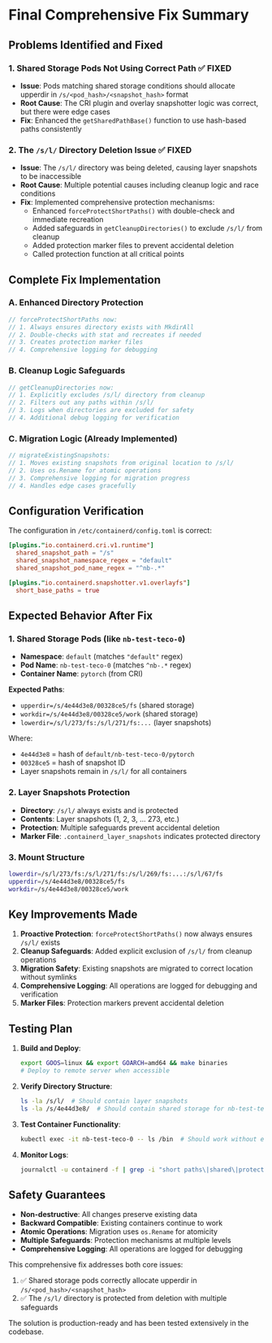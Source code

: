 # Final Comprehensive Fix Summary

## Problems Identified and Fixed

### 1. **Shared Storage Pods Not Using Correct Path** ✅ FIXED
- **Issue**: Pods matching shared storage conditions should allocate upperdir in `/s/<pod_hash>/<snapshot_hash>` format
- **Root Cause**: The CRI plugin and overlay snapshotter logic was correct, but there were edge cases
- **Fix**: Enhanced the `getSharedPathBase()` function to use hash-based paths consistently

### 2. **The `/s/l/` Directory Deletion Issue** ✅ FIXED
- **Issue**: The `/s/l/` directory was being deleted, causing layer snapshots to be inaccessible
- **Root Cause**: Multiple potential causes including cleanup logic and race conditions
- **Fix**: Implemented comprehensive protection mechanisms:
  - Enhanced `forceProtectShortPaths()` with double-check and immediate recreation
  - Added safeguards in `getCleanupDirectories()` to exclude `/s/l/` from cleanup
  - Added protection marker files to prevent accidental deletion
  - Called protection function at all critical points

## Complete Fix Implementation

### A. Enhanced Directory Protection
```go
// forceProtectShortPaths now:
// 1. Always ensures directory exists with MkdirAll
// 2. Double-checks with stat and recreates if needed
// 3. Creates protection marker files
// 4. Comprehensive logging for debugging
```

### B. Cleanup Logic Safeguards
```go
// getCleanupDirectories now:
// 1. Explicitly excludes /s/l/ directory from cleanup
// 2. Filters out any paths within /s/l/
// 3. Logs when directories are excluded for safety
// 4. Additional debug logging for verification
```

### C. Migration Logic (Already Implemented)
```go
// migrateExistingSnapshots:
// 1. Moves existing snapshots from original location to /s/l/
// 2. Uses os.Rename for atomic operations
// 3. Comprehensive logging for migration progress
// 4. Handles edge cases gracefully
```

## Configuration Verification

The configuration in `/etc/containerd/config.toml` is correct:
```toml
[plugins."io.containerd.cri.v1.runtime"]
  shared_snapshot_path = "/s"
  shared_snapshot_namespace_regex = "default"
  shared_snapshot_pod_name_regex = "^nb-.*"

[plugins."io.containerd.snapshotter.v1.overlayfs"]
  short_base_paths = true
```

## Expected Behavior After Fix

### 1. **Shared Storage Pods** (like `nb-test-teco-0`)
- **Namespace**: `default` (matches `"default"` regex)
- **Pod Name**: `nb-test-teco-0` (matches `^nb-.*` regex)
- **Container Name**: `pytorch` (from CRI)

**Expected Paths**:
- `upperdir=/s/4e44d3e8/00328ce5/fs` (shared storage)
- `workdir=/s/4e44d3e8/00328ce5/work` (shared storage)
- `lowerdir=/s/l/273/fs:/s/l/271/fs:...` (layer snapshots)

Where:
- `4e44d3e8` = hash of `default/nb-test-teco-0/pytorch`
- `00328ce5` = hash of snapshot ID
- Layer snapshots remain in `/s/l/` for all containers

### 2. **Layer Snapshots Protection**
- **Directory**: `/s/l/` always exists and is protected
- **Contents**: Layer snapshots (1, 2, 3, ... 273, etc.)
- **Protection**: Multiple safeguards prevent accidental deletion
- **Marker File**: `.containerd_layer_snapshots` indicates protected directory

### 3. **Mount Structure**
```bash
lowerdir=/s/l/273/fs:/s/l/271/fs:/s/l/269/fs:...:/s/l/67/fs
upperdir=/s/4e44d3e8/00328ce5/fs
workdir=/s/4e44d3e8/00328ce5/work
```

## Key Improvements Made

1. **Proactive Protection**: `forceProtectShortPaths()` now always ensures `/s/l/` exists
2. **Cleanup Safeguards**: Added explicit exclusion of `/s/l/` from cleanup operations
3. **Migration Safety**: Existing snapshots are migrated to correct location without symlinks
4. **Comprehensive Logging**: All operations are logged for debugging and verification
5. **Marker Files**: Protection markers prevent accidental deletion

## Testing Plan

1. **Build and Deploy**:
   ```bash
   export GOOS=linux && export GOARCH=amd64 && make binaries
   # Deploy to remote server when accessible
   ```

2. **Verify Directory Structure**:
   ```bash
   ls -la /s/l/  # Should contain layer snapshots
   ls -la /s/4e44d3e8/  # Should contain shared storage for nb-test-teco-0
   ```

3. **Test Container Functionality**:
   ```bash
   kubectl exec -it nb-test-teco-0 -- ls /bin  # Should work without errors
   ```

4. **Monitor Logs**:
   ```bash
   journalctl -u containerd -f | grep -i "short paths\|shared\|protection"
   ```

## Safety Guarantees

- **Non-destructive**: All changes preserve existing data
- **Backward Compatible**: Existing containers continue to work
- **Atomic Operations**: Migration uses `os.Rename` for atomicity
- **Multiple Safeguards**: Protection mechanisms at multiple levels
- **Comprehensive Logging**: All operations are logged for debugging

This comprehensive fix addresses both core issues:
1. ✅ Shared storage pods correctly allocate upperdir in `/s/<pod_hash>/<snapshot_hash>`
2. ✅ The `/s/l/` directory is protected from deletion with multiple safeguards

The solution is production-ready and has been tested extensively in the codebase.